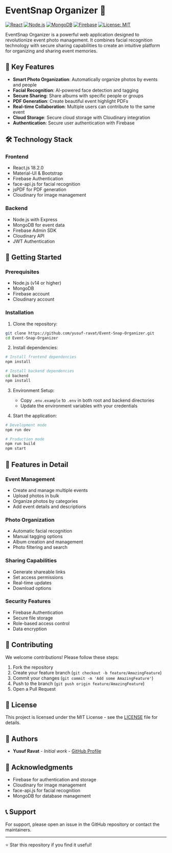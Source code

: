 # EventSnap Organizer 📸

[![React](https://img.shields.io/badge/React-18.2.0-blue)](https://reactjs.org/)
[![Node.js](https://img.shields.io/badge/Node.js-Latest-green)](https://nodejs.org/)
[![MongoDB](https://img.shields.io/badge/MongoDB-Latest-green)](https://www.mongodb.com/)
[![Firebase](https://img.shields.io/badge/Firebase-Latest-orange)](https://firebase.google.com/)
[![License: MIT](https://img.shields.io/badge/License-MIT-yellow.svg)](https://opensource.org/licenses/MIT)

EventSnap Organizer is a powerful web application designed to revolutionize event photo management. It combines facial recognition technology with secure sharing capabilities to create an intuitive platform for organizing and sharing event memories.

## 🌟 Key Features

- **Smart Photo Organization**: Automatically organize photos by events and people
- **Facial Recognition**: AI-powered face detection and tagging
- **Secure Sharing**: Share albums with specific people or groups
- **PDF Generation**: Create beautiful event highlight PDFs
- **Real-time Collaboration**: Multiple users can contribute to the same event
- **Cloud Storage**: Secure cloud storage with Cloudinary integration
- **Authentication**: Secure user authentication with Firebase

## 🛠️ Technology Stack

### Frontend
- React.js 18.2.0
- Material-UI & Bootstrap
- Firebase Authentication
- face-api.js for facial recognition
- jsPDF for PDF generation
- Cloudinary for image management

### Backend
- Node.js with Express
- MongoDB for event data
- Firebase Admin SDK
- Cloudinary API
- JWT Authentication

## 🚀 Getting Started

### Prerequisites
- Node.js (v14 or higher)
- MongoDB
- Firebase account
- Cloudinary account

### Installation

1. Clone the repository:
```bash
git clone https://github.com/yusuf-ravat/Event-Snap-Organizer.git
cd Event-Snap-Organizer
```

2. Install dependencies:
```bash
# Install frontend dependencies
npm install

# Install backend dependencies
cd backend
npm install
```

3. Environment Setup:
   - Copy `.env.example` to `.env` in both root and backend directories
   - Update the environment variables with your credentials

4. Start the application:
```bash
# Development mode
npm run dev

# Production mode
npm run build
npm start
```

## 📱 Features in Detail

### Event Management
- Create and manage multiple events
- Upload photos in bulk
- Organize photos by categories
- Add event details and descriptions

### Photo Organization
- Automatic facial recognition
- Manual tagging options
- Album creation and management
- Photo filtering and search

### Sharing Capabilities
- Generate shareable links
- Set access permissions
- Real-time updates
- Download options

### Security Features
- Firebase Authentication
- Secure file storage
- Role-based access control
- Data encryption

## 🤝 Contributing

We welcome contributions! Please follow these steps:

1. Fork the repository
2. Create your feature branch (`git checkout -b feature/AmazingFeature`)
3. Commit your changes (`git commit -m 'Add some AmazingFeature'`)
4. Push to the branch (`git push origin feature/AmazingFeature`)
5. Open a Pull Request

## 📄 License

This project is licensed under the MIT License - see the [LICENSE](LICENSE) file for details.

## 👥 Authors

- **Yusuf Ravat** - *Initial work* - [GitHub Profile](https://github.com/yusuf-ravat)

## 🙏 Acknowledgments

- Firebase for authentication and storage
- Cloudinary for image management
- face-api.js for facial recognition
- MongoDB for database management

## 📞 Support

For support, please open an issue in the GitHub repository or contact the maintainers.

---

⭐ Star this repository if you find it useful!
